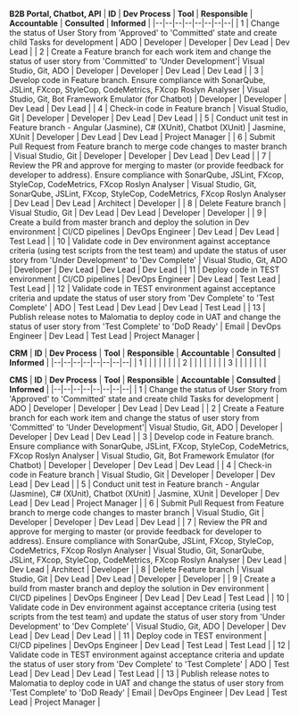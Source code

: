 
**B2B Portal, Chatbot, API**
| **ID** | **Dev Process** | **Tool** | **Responsible** | **Accountable** | **Consulted** | **Informed** |
|--|--|--|--|--|--|--|--|
| 1 | Change the status of User Story from 'Approved' to 'Committed' state and create child Tasks for development | ADO | Developer | Developer | Dev Lead | Dev Lead |
| 2 | Create a Feature branch for each work item and change the status of user story from 'Committed' to 'Under Development'| Visual Studio, Git, ADO | Developer | Developer | Dev Lead | Dev Lead |
| 3 | Develop code in Feature branch. Ensure compliance with SonarQube, JSLint, FXcop, StyleCop, CodeMetrics, FXcop Roslyn Analyser | Visual Studio, Git, Bot Framework Emulator (for Chatbot) | Developer | Developer | Dev Lead | Dev Lead |
| 4 | Check-in code in Feature branch | Visual Studio, Git | Developer | Developer | Dev Lead | Dev Lead |
| 5 | Conduct unit test in Feature branch - Angular (Jasmine), C# (XUnit), Chatbot (XUnit) | Jasmine, XUnit | Developer | Dev Lead | Dev Lead | Project Manager | 
| 6 | Submit Pull Request from Feature branch to merge code changes to master branch | Visual Studio, Git | Developer | Developer | Dev Lead | Dev Lead |
| 7 | Review the PR and approve for merging to master (or provide feedback for developer to address). Ensure compliance with SonarQube, JSLint, FXcop, StyleCop, CodeMetrics, FXcop Roslyn Analyser | Visual Studio, Git, SonarQube, JSLint, FXcop, StyleCop, CodeMetrics, FXcop Roslyn Analyser | Dev Lead | Dev Lead | Architect | Developer |
| 8 | Delete Feature branch | Visual Studio, Git | Dev Lead | Dev Lead | Developer | Developer | 
| 9 | Create a build from master branch and deploy the solution in Dev environment | CI/CD pipelines | DevOps Engineer | Dev Lead | Dev Lead | Test Lead | 
| 10 | Validate code in Dev environment against acceptance criteria (using test scripts from the test team) and update the status of user story from 'Under Development' to 'Dev Complete' | Visual Studio, Git, ADO | Developer | Dev Lead | Dev Lead | Dev Lead | 
| 11 | Deploy code in TEST environment | CI/CD pipelines | DevOps Engineer | Dev Lead | Test Lead | Test Lead | 
| 12 | Validate code in TEST environment against acceptance criteria and update the status of user story from 'Dev Complete' to 'Test Complete' | ADO | Test Lead | Dev Lead | Dev Lead | Test Lead | 
| 13 | Publish release notes to Malomatia to deploy code in UAT and change the status of user story from 'Test Complete' to 'DoD Ready' | Email | DevOps Engineer | Dev Lead | Test Lead | Project Manager | 

**CRM** 
| **ID** | **Dev Process** | **Tool** | **Responsible** | **Accountable** | **Consulted** | **Informed** |
|--|--|--|--|--|--|--|--|
| 1 | |  | | |  | |
| 2 | |  | | |  | |
| 3 | |  | | |  | |

**CMS** 
| **ID** | **Dev Process** | **Tool** | **Responsible** | **Accountable** | **Consulted** | **Informed** |
|--|--|--|--|--|--|--|--|
| 1 | Change the status of User Story from 'Approved' to 'Committed' state and create child Tasks for development | ADO | Developer | Developer | Dev Lead | Dev Lead |
| 2 | Create a Feature branch for each work item and change the status of user story from 'Committed' to 'Under Development'| Visual Studio, Git, ADO | Developer | Developer | Dev Lead | Dev Lead |
| 3 | Develop code in Feature branch. Ensure compliance with SonarQube, JSLint, FXcop, StyleCop, CodeMetrics, FXcop Roslyn Analyser | Visual Studio, Git, Bot Framework Emulator (for Chatbot) | Developer | Developer | Dev Lead | Dev Lead |
| 4 | Check-in code in Feature branch | Visual Studio, Git | Developer | Developer | Dev Lead | Dev Lead |
| 5 | Conduct unit test in Feature branch - Angular (Jasmine), C# (XUnit), Chatbot (XUnit) | Jasmine, XUnit | Developer | Dev Lead | Dev Lead | Project Manager | 
| 6 | Submit Pull Request from Feature branch to merge code changes to master branch | Visual Studio, Git | Developer | Developer | Dev Lead | Dev Lead |
| 7 | Review the PR and approve for merging to master (or provide feedback for developer to address). Ensure compliance with SonarQube, JSLint, FXcop, StyleCop, CodeMetrics, FXcop Roslyn Analyser | Visual Studio, Git, SonarQube, JSLint, FXcop, StyleCop, CodeMetrics, FXcop Roslyn Analyser | Dev Lead | Dev Lead | Architect | Developer |
| 8 | Delete Feature branch | Visual Studio, Git | Dev Lead | Dev Lead | Developer | Developer | 
| 9 | Create a build from master branch and deploy the solution in Dev environment | CI/CD pipelines | DevOps Engineer | Dev Lead | Dev Lead | Test Lead | 
| 10 | Validate code in Dev environment against acceptance criteria (using test scripts from the test team) and update the status of user story from 'Under Development' to 'Dev Complete' | Visual Studio, Git, ADO | Developer | Dev Lead | Dev Lead | Dev Lead | 
| 11 | Deploy code in TEST environment | CI/CD pipelines | DevOps Engineer | Dev Lead | Test Lead | Test Lead | 
| 12 | Validate code in TEST environment against acceptance criteria and update the status of user story from 'Dev Complete' to 'Test Complete' | ADO | Test Lead | Dev Lead | Dev Lead | Test Lead | 
| 13 | Publish release notes to Malomatia to deploy code in UAT and change the status of user story from 'Test Complete' to 'DoD Ready' | Email | DevOps Engineer | Dev Lead | Test Lead | Project Manager | 